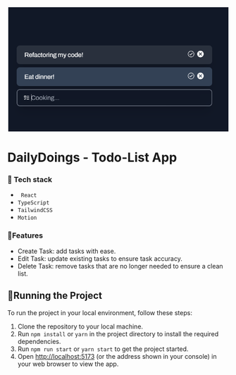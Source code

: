 <div align="center"><img src="./public/todo-screenshot.png" width="500px" />
</div>

# DailyDoings - Todo-List App

### 👾 Tech stack

-   ` React`
-   `TypeScript`
-   `TailwindCSS`
-   `Motion`

### 🎯Features

-   Create Task: add tasks with ease.
-   Edit Task: update existing tasks to ensure task accuracy.
-   Delete Task: remove tasks that are no longer needed to ensure a clean list.

## 🚦Running the Project

To run the project in your local environment, follow these steps:

1. Clone the repository to your local machine.
2. Run `npm install` or `yarn` in the project directory to install the required dependencies.
3. Run `npm run start` or `yarn start` to get the project started.
4. Open [http://localhost:5173](http://localhost:5173) (or the address shown in your console) in your web browser to view the app.
